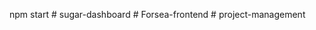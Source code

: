 npm start
#   s u g a r - d a s h b o a r d 
 
 
#   F o r s e a - f r o n t e n d  
 # project-management
